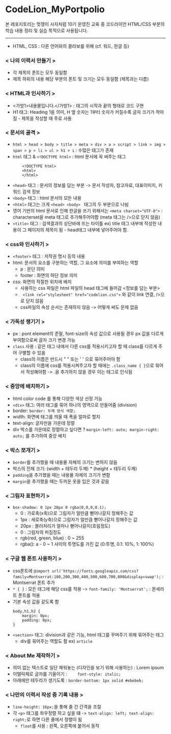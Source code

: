 # CodeLion_MyPortpolio

본 레포지토리는 멋쟁이 사자처럼 10기 운영진 교육 중 코드라이언 HTML/CSS 부분의 학습 내용 정리 및 실습 목적으로 사용됩니다.

------

- HTML, CSS : 다른 언어와의 콜라보를 위해 (cf. 워드, 한글 등)

### < 나의 이력서 만들기 >
- 각 제목의 폰트는 모두 동일함
- 제목 하위의 내용 해당 부분의 폰트 및 크기는 모두 동일함 (제목과는 다름)

### < HTML과 인사하기 >
- <가방1>내용물입니다.</가방1> : 태그의 시작과 끝의 형태로 코드 구현
- H1 태그: Heading 1을 의미, H 옆 숫자는 1부터 숫자가 커질수록 글자 크기가 작아짐 - 제목을 작성할 때 주로 사용

### < 문서의 골격 >
- ``` html > head > body > title > meta > div > a > script > link > img > span > p > li > ul > h1 > i ``` : 수많은 태그가 존재
- ``` html ``` 태그 & ``` <!DOCTYPE html> ``` : html 문서에 꼭 써주는 태그
    ``` 
        <!DOCTYPE html>
        <html>
        </html>
    ```
- ``` <head> ``` 태그 : 문서의 정보를 담는 부분 -> 문서 작성자, 참고자료, 대표이미지, 키워드 검색 정보
- ``` <body> ``` 태그 : html 문서의 모든 내용
- ``` <html> ``` 태그는 크게 ```<head> <body> ``` 태그의 두 부분으로 나뉨
- 영어 기반의 html 문서로 인해 한글을 쓰기 위해서는 ```<meta charset="UTF-8">``` : characterset을 meta 태그로 추가해주어야함 (meta 태그는 />으로 닫지 않음)
- ```<title>``` 태그 : 검색결과의 상단바에 뜨는 타이틀 ex) title 태그 내부에 작성한 내용이 그 페이지의 제목이 됨 - head태그 내부에 넣어주어야 함.

### < css와 인사하기 >
- ``` <footer> ``` 태그 : 저작권 명시 등의 내용
- html: 문서의 요소를 구분하는 역할, 그 요소에 의미를 부여하는 역할
    - p : 문단 의미 
    - footer : 화면의 하단 정보 의미
- css: 화면의 적절한 위치에 배치
    - 사용하는 css 파일은 html 파일의 head 태그에 들어감 <정보를 담는 부분>
    - ``` <link rel="stylesheet" href="codelion.css">``` 와 같이 link 연결, />으로 닫지 않음
    - css파일의 속성 순서는 존재하지 않음 -> 어떻게 써도 문제 없음

### < 가독성 챙기기 >
- px : pont element의 준말, font-size의 속성 값으로 사용될 경우 px 값을 다르게 부여함으로써 글자 크기 변경 가능
- ``` class ``` 사용 : 같은 태그 내에서 다른 css를 적용시키고자 할 때 class를 다르게 주어 구별할 수 있음
    - class의 이름은 반드시 " " 또는 ' ' 으로 묶어주어야 함
    - class의 이름에 css를 적용시켜주고자 할 때에는 ```.class_name { }```으로 묶어서 작성해야함 -> .을 추가하지 않을 경우 이는 태그로 인식됨


### < 중앙에 배치하기 >
- html color code 를 통해 다양한 색상 선정 가능
- ```<div>``` 태그: 여러 태그를 묶어 하나의 영역으로 만들어줌 (division)
- border: ``` border: 두께 방식 색깔; ```
- width: 화면에 태그를 띄울 때 폭을 얼마로 할지
- text-align: 글자만을 가운데 정렬
- div 박스를 가운데로 정렬하고 싶다면 ? ``` margin-left: auto; margin-right: auto; ``` 를 추가하여 중앙 배치

### < 박스 쪼개기 >
- ```border```를 추가했을 때 내용물 자체의 크기는 변하지 않음
- 박스의 전체 크기: (width + 테두리 두께) * (height + 테두리 두께)
- ```padding```을 추가했을 때는 내용물 자체의 크기가 변함
- ```margin```을 추가했을 때는 두꺼운 옷을 입은 것과 같음

### < 그림자 표현하기 >
- ```box-shadow: 0 1px 20px 0 rgba(0,0,0,0.1); ```
    - 0 : 가로축(x축)으로 그림자가 얼만큼 뻗어나갈지 정해주는 값
    - 1px : 세로축(y축)으로 그림자가 얼만큼 뻗어나갈지 정해주는 값
    - 20px : 블러처리가 얼마나 뻗어나갈지(흐림정도)
    - 0 : 그림자의 퍼짐정도
    - rgb(red, green, blue) : 0 ~ 255
    - rgba(): a - 0 ~ 1 사이의 투명도를 가진 값 (0:투명, 0.1: 10%, 1: 100%)

### < 구글 웹 폰트 사용하기 >
- css폰트에 ```@import url('https://fonts.googleapis.com/css?family=Montserrat:100,200,300,400,500,600,700,800&display=swap');``` : Montserrat 폰트 추가
-  ```* { }``` : 모든 태그에 해당 css를 적용 -> ```font-family: 'Montserrat';``` : 몬세라트 폰트를 적용
- 기본 속성 값을 같도록 함
    ```
    body,h1,h2 {
        margin: 0px;
        padding: 0px;
    }
    ```
- ```<section>``` 태그: division과 같은 기능, html 태그를 꾸며주기 위해 묶어주는 태그
    - div를 묶어주는 역할도 함 ex) ```article```

### < About Me 제작하기 >
- 의미 없는 텍스트로 일단 채워놓는 (디자인을 보기 위해 사용하는) : Lorem ipsum
- 이탤릭체로 글자를 기울이기 : ```    font-style: italic;```
- 아래에만 테두리가 생기도록 : ```border-bottom: 1px solid #ebebeb;```

### < 나만의 이력서 작성 중 기록 내용 >
- ```line-height: 16px;```을 통해 줄 간 간격을 조절
- 각 ```<p>``` 태그를 좌우정렬 하고 싶을 떄 -> ```text-align: left; text-align: right;```로 하면 다른 줄에서 정렬이 됨
    - ```float```를 사용 : 왼쪽, 오른쪽에 붙어서 동작